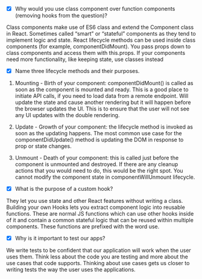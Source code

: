 - [X] Why would you use class component over function components (removing hooks from the question)? 

 Class components make use of ES6 class and extend the Component class in React. Sometimes called “smart” or “stateful” components as they tend to implement logic and state. React lifecycle methods can be used inside class components (for example, componentDidMount). You pass props down to class components and access them with this.props. If your components need more functionality, like keeping state, use classes instead

- [X] Name three lifecycle methods and their purposes.

1. Mounting - Birth of your component: componentDidMount() is called as soon as the component is mounted and ready. This is a good place to initiate API calls, if you need to load data from a remote endpoint. Will update the state and cause another rendering but it will happen before the browser updates the UI. This is to ensure that the user will not see any UI updates with the double rendering. 

2. Update - Growth of your component: the lifecycle method is invoked as soon as the updating happens. The most common use case for the componentDidUpdate() method is updating the DOM in response to prop or state changes. 

3. Unmount - Death of your component: this is called just before the component is unmounted and destroyed. If there are any cleanup actions that you would need to do, this would be the right spot. You cannot modify the component state in componentWillUnmount lifecycle. 

- [X] What is the purpose of a custom hook?

They let you use state and other React features without writing a class. Building your own Hooks lets you extract component logic into reusable functions. These are normal JS functions which can use other hooks inside of it and contain a common stateful logic that can be reused within multiple components. These functions are prefixed with the word use. 

- [X] Why is it important to test our apps?

We write tests to be confident that our application will work when the user uses them. Think less about the code you are testing and more about the use cases that code supports. Thinking about use cases gets us closer to writing tests the way the user uses the applications. 
